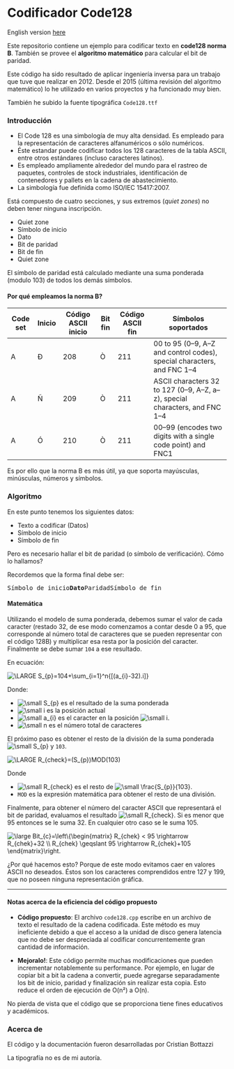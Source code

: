 # Codificador Code128

English version [here][link]

Este repositorio contiene un ejemplo para codificar texto en **code128 norma B**. También se provee el **algoritmo matemático** para calcular el bit de paridad.

Este código ha sido resultado de aplicar ingeniería inversa para un trabajo que tuve que realizar en 2012. Desde el 2015 (última revisión del algoritmo matemático) lo he utilizado en varios proyectos y ha funcionado muy bien.

También he subido la fuente tipográfica `Code128.ttf`


### Introducción


   * El Code 128 es una simbología de muy alta densidad. Es empleado para la representación de caracteres alfanuméricos o sólo numéricos.
   * Éste estandar puede codificar todos los 128 caracteres de la tabla ASCII, entre otros estándares (incluso caracteres latinos).
   * Es empleado ampliamente alrededor del mundo para el rastreo de paquetes, controles de stock industriales, identificación de contenedores y pallets en la cadena de abastecimiento.
   * La simbología fue definida como ISO/IEC 15417:2007.


Está compuesto de cuatro secciones, y sus extremos (*quiet zones*) no deben tener ninguna inscripción.

  *  Quiet zone
  *  Símbolo de inicio
  *  Dato
  *  Bit de paridad
  *  Bit de fin
  *  Quiet zone

El símbolo de paridad está calculado mediante una suma ponderada (modulo 103) de todos los demás símbolos.


#### Por qué empleamos la norma B?

| Code set | Inicio | Código ASCII inicio | Bit fin | Código ASCII fin | Símbolos soportados |
| ------ | ------ | ------ | ------ | ------ | ------ |
| A | Ð | 208 | Ò | 211 | 00 to 95 (0–9, A–Z and control codes), special characters, and FNC 1–4 |
| A | Ñ | 209 | Ò | 211 | ASCII characters 32 to 127 (0–9, A–Z, a–z), special characters, and FNC 1–4 |
| A | Ó | 210 | Ò | 211 | 00–99 (encodes two digits with a single code point) and FNC1 |

Es por ello que la norma B es más útil, ya que soporta mayúsculas, minúsculas, números y símbolos.


### Algoritmo

En este punto tenemos los siguientes datos:
 * Texto a codificar (Datos)
 * Símbolo de inicio
 * Símbolo de fin

Pero es necesario hallar el bit de paridad (o símbolo de verificación). Cómo lo hallamos?

Recordemos que la forma final debe ser:

<kbd>Símbolo de inicio</kbd><kbd>**Dato**</kbd><kbd>Paridad</kbd><kbd>Símbolo de fin</kbd>


#### Matemática
Utilizando el modelo de suma ponderada, debemos sumar el valor de cada caracter (restado 32, de ese modo comenzamos a contar desde 0 a 95, que corresponde al número total de caracteres que se pueden representar con el código 128B) y multiplicar esa resta por la posición del caracter. Finalmente se debe sumar `104` a ese resultado.

En ecuación:

<img src="https://latex.codecogs.com/gif.latex?\LARGE&space;S_{p}=104&plus;\sum_{i=1}^n{[(a_{i}-32).i]}" title="\LARGE S_{p}=104+\sum_{i=1}^n{[(a_{i}-32).i]}" />

Donde:

 * <img src="https://latex.codecogs.com/png.latex?\dpi{150}&space;\small&space;S_{p}" title="\small S_{p}" /> es el resultado de la suma ponderada
 * <img src="https://latex.codecogs.com/png.latex?\dpi{150}&space;\small&space;i" title="\small i" /> es la posición actual
 * <img src="https://latex.codecogs.com/png.latex?\dpi{150}&space;\small&space;a_{i}" title="\small a_{i}" /> es el caracter en la posición <img src="https://latex.codecogs.com/png.latex?\dpi{150}&space;\small&space;i" title="\small i" />.
 * <img src="https://latex.codecogs.com/png.latex?\dpi{150}&space;\small&space;n" title="\small n" /> es el número total de caracteres

El próximo paso es obtener el resto de la división de la suma ponderada <img src="https://latex.codecogs.com/png.latex?\dpi{150}&space;\small&space;S_{p}" title="\small S_{p}" /> y `103`.

<img src="https://latex.codecogs.com/png.latex?\dpi{150}&space;\small&space;R_{check}=(S_{p})MOD(103)" title="\LARGE R_{check}=(S_{p})MOD(103)" />

Donde

 * <img src="https://latex.codecogs.com/png.latex?\dpi{150}&space;\tiny&space;R_{check}" title="\small R_{check}" /> es el resto de <img src="https://latex.codecogs.com/png.latex?\dpi{150}&space;\tiny&space;\frac{S_{p}}{103}" title="\small \frac{S_{p}}{103}" />.
 * `MOD` es la expresión matemática para obtener el resto de una división.

Finalmente, para obtener el número del caracter ASCII que representará el bit de paridad, evaluamos el resultado <img src="https://latex.codecogs.com/png.latex?\dpi{150}&space;\small&space;R_{check}" title="\small R_{check}" />. Si es menor que 95 entonces se le suma 32. En cualquier otro caso se le suma 105.

<img src="https://latex.codecogs.com/png.latex?\dpi{150}&space;\large&space;Bit_{c}=\left\{\begin{matrix}&space;R_{chek}&space;<&space;95&space;\rightarrow&space;R_{chek}&plus;32&space;\\&space;R_{chek}&space;\geqslant&space;95&space;\rightarrow&space;R_{chek}&plus;105&space;\end{matrix}\right." title="\large Bit_{c}=\left\{\begin{matrix} R_{chek} < 95 \rightarrow R_{chek}+32 \\ R_{chek} \geqslant 95 \rightarrow R_{chek}+105 \end{matrix}\right." />

¿Por qué hacemos esto? Porque de este modo evitamos caer en valores ASCII no deseados. Éstos son los caracteres comprendidos entre 127 y 199, que no poseen ninguna representación gráfica.

----


#### Notas acerca de la eficiencia del código propuesto

 * **Código propuesto**: El archivo `code128.cpp` escribe en un archivo de texto el resultado de la cadena codificada. Este método es muy ineficiente debido a que el acceso a la unidad de disco genera latencia que no debe ser despreciada al codificar concurrentemente gran cantidad de información.

 * **Mejoralo!**: Este código permite muchas modificaciones que pueden incrementar notablemente su performance. Por ejemplo, en lugar de copiar bit a bit la cadena a convertir, puede agregarse separadamente los bit de inicio, paridad y finalización sin realizar esta copia. Esto reduce el orden de ejecución de O(n²) a O(n).

No pierda de vista que el código que se proporciona tiene fines educativos y académicos.


### Acerca de

El código y la documentación fueron desarrolladas por Cristian Bottazzi

La tipografía no es de mi autoría.

[//]: #References
[link]: <https://github.com/cristian1604/Code128/blob/master/README.md>



